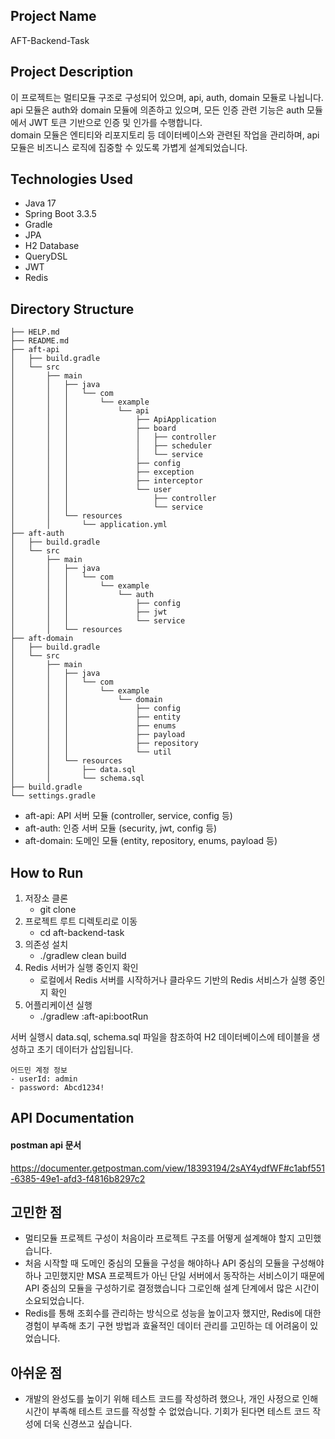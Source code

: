 ## Project Name

AFT-Backend-Task

## Project Description

이 프로젝트는 멀티모듈 구조로 구성되어 있으며, api, auth, domain 모듈로 나뉩니다.  
api 모듈은 auth와 domain 모듈에 의존하고 있으며, 모든 인증 관련 기능은 auth 모듈에서 JWT 토큰 기반으로 인증 및 인가를 수행합니다.  
domain 모듈은 엔티티와 리포지토리 등 데이터베이스와 관련된 작업을 관리하며, api 모듈은 비즈니스 로직에 집중할 수 있도록 가볍게 설계되었습니다.

## Technologies Used

- Java 17
- Spring Boot 3.3.5
- Gradle
- JPA
- H2 Database
- QueryDSL
- JWT
- Redis

## Directory Structure

```
├── HELP.md
├── README.md
├── aft-api
│   ├── build.gradle
│   └── src
│       ├── main
│       │   ├── java
│       │   │   └── com
│       │   │       └── example
│       │   │           └── api
│       │   │               ├── ApiApplication
│       │   │               ├── board
│       │   │               │   ├── controller
│       │   │               │   ├── scheduler
│       │   │               │   └── service
│       │   │               ├── config
│       │   │               ├── exception
│       │   │               ├── interceptor
│       │   │               └── user
│       │   │                   ├── controller
│       │   │                   └── service
│       │   └── resources
│       │       └── application.yml
├── aft-auth
│   ├── build.gradle
│   └── src
│       ├── main
│       │   ├── java
│       │   │   └── com
│       │   │       └── example
│       │   │           └── auth
│       │   │               ├── config
│       │   │               ├── jwt
│       │   │               └── service
│       │   └── resources
├── aft-domain
│   ├── build.gradle
│   └── src
│       ├── main
│       │   ├── java
│       │   │   └── com
│       │   │       └── example
│       │   │           └── domain
│       │   │               ├── config
│       │   │               ├── entity
│       │   │               ├── enums
│       │   │               ├── payload
│       │   │               ├── repository
│       │   │               └── util
│       │   └── resources
│       │       ├── data.sql
│       │       └── schema.sql
├── build.gradle
└── settings.gradle
```

- aft-api: API 서버 모듈 (controller, service, config 등)
- aft-auth: 인증 서버 모듈 (security, jwt, config 등)
- aft-domain: 도메인 모듈 (entity, repository, enums, payload 등)

## How to Run

1. 저장소 클론
    - git clone <repository-url>
2. 프로젝트 루트 디렉토리로 이동
    - cd aft-backend-task
3. 의존성 설치
    - ./gradlew clean build
4. Redis 서버가 실행 중인지 확인
    - 로컬에서 Redis 서버를 시작하거나 클라우드 기반의 Redis 서비스가 실행 중인지 확인
5. 어플리케이션 실행
    - ./gradlew :aft-api:bootRun

서버 실행시 data.sql, schema.sql 파일을 참조하여 H2 데이터베이스에 테이블을 생성하고 초기 데이터가 삽입됩니다.

````
어드민 계정 정보
- userId: admin
- password: Abcd1234!
````

## API Documentation

#### postman api 문서
https://documenter.getpostman.com/view/18393194/2sAY4ydfWF#c1abf551-6385-49e1-afd3-f4816b8297c2

## 고민한 점

- 멀티모듈 프로젝트 구성이 처음이라 프로젝트 구조를 어떻게 설계해야 할지 고민했습니다.
- 처음 시작할 때 도메인 중심의 모듈을 구성을 해야하나 API 중심의 모듈을 구성해야하나 고민했지만 MSA 프로젝트가 아닌 단일 서버에서 동작하는 서비스이기 때문에 API 중심의 모듈을 구성하기로 결정했습니다
  그로인해 설계 단계에서 많은 시간이 소요되었습니다.
- Redis를 통해 조회수를 관리하는 방식으로 성능을 높이고자 했지만, Redis에 대한 경험이 부족해 초기 구현 방법과 효율적인 데이터 관리를 고민하는 데 어려움이 있었습니다.

## 아쉬운 점

- 개발의 완성도를 높이기 위해 테스트 코드를 작성하려 했으나, 개인 사정으로 인해 시간이 부족해 테스트 코드를 작성할 수 없었습니다.
  기회가 된다면 테스트 코드 작성에 더욱 신경쓰고 싶습니다.

